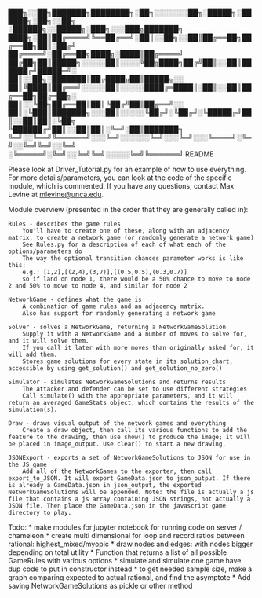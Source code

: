 
███╗░░██╗███████╗████████╗░██╗░░░░░░░██╗░█████╗░██████╗░██╗░░██╗  ░██████╗░░█████╗░███╗░░░███╗███████╗
████╗░██║██╔════╝╚══██╔══╝░██║░░██╗░░██║██╔══██╗██╔══██╗██║░██╔╝  ██╔════╝░██╔══██╗████╗░████║██╔════╝
██╔██╗██║█████╗░░░░░██║░░░░╚██╗████╗██╔╝██║░░██║██████╔╝█████═╝░  ██║░░██╗░███████║██╔████╔██║█████╗░░
██║╚████║██╔══╝░░░░░██║░░░░░████╔═████║░██║░░██║██╔══██╗██╔═██╗░  ██║░░╚██╗██╔══██║██║╚██╔╝██║██╔══╝░░
██║░╚███║███████╗░░░██║░░░░░╚██╔╝░╚██╔╝░╚█████╔╝██║░░██║██║░╚██╗  ╚██████╔╝██║░░██║██║░╚═╝░██║███████╗
╚═╝░░╚══╝╚══════╝░░░╚═╝░░░░░░╚═╝░░░╚═╝░░░╚════╝░╚═╝░░╚═╝╚═╝░░╚═╝  ░╚═════╝░╚═╝░░╚═╝╚═╝░░░░░╚═╝╚══════╝ README

Please look at Driver_Tutorial.py for an example of how to use everything.
For more details/parameters, you can look at the code of the specific module, which is commented.
If you have any questions, contact Max Levine at mlevine@unca.edu.

Module overview (presented in the order that they are generally called in):

	Rules - describes the game rules
		You'll have to create one of these, along with an adjacency matrix, to create a network game (or randomly generate a network game)
		See Rules.py for a description of each of what each of the options/parameters do
		The way the optional transition chances parameter works is like this:
		e.g.: [1,2],[(2,4),(3,7)],[(0.5,0.5),(0.3,0.7)]
		so if land on node 1, there would be a 50% chance to move to node 2 and 50% to move to node 4, and similar for node 2

	NetworkGame - defines what the game is
		A combination of game rules and an adjacency matrix.
		Also has support for randomly generating a network game

	Solver - solves a NetworkGame, returning a NetworkGameSolution
		Supply it with a NetworkGame and a number of moves to solve for, and it will solve them.
		If you call it later with more moves than originally asked for, it will add them.
		Stores game solutions for every state in its solution_chart, accessible by using get_solution() and get_solution_no_zero()

	Simulator - simulates NetworkGameSolutions and returns results
		The attacker and defender can be set to use different strategies
		Call simulate() with the appropriate parameters, and it will return an averaged GameStats object, which contains the results of the simulation(s).

	Draw - draws visual output of the network games and everything
		Create a draw object, then call its various functions to add the feature to the drawing, then use show() to produce the image; it will be placed in image_output. Use clear() to start a new drawing.

	JSONExport - exports a set of NetworkGameSolutions to JSON for use in the JS game
		Add all of the NetworkGames to the exporter, then call export_to_JSON. It will export GameData.json to json_output. If there is already a GameData.json in json_output, the exported NetworkGameSolutions will be appended. Note: the file is actually a js file that contains a js array containing JSON strings, not actually a JSON file. Then place the GameData.json in the javascript game directory to play.

Todo:
	* make modules for jupyter notebook for running code on server / chameleon
	* create multi dimensional for loop and record ratios between rational: highest_mixed/myopic
	* draw nodes and edges: with nodes bigger depending on total utility
	* Function that returns a list of all possible GameRules with various options
	* simulate and simulate one game have dup code to put in constructor instead
	* to get needed sample size, make a graph comparing expected to actual rational, and find the asymptote
	* Add saving NetworkGameSolutions as pickle or other method